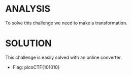 # ANALYSIS
To solve this challenge we need to make a transformation.  
  

# SOLUTION
This challenge is easily solved with an online converter.  
  

* Flag: picoCTF{101010}

